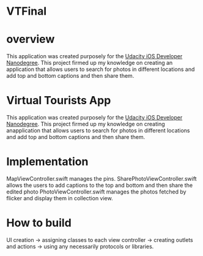 # VTFinal

# overview 

This application was created purposely for the [Udacity iOS Developer Nanodegree](https://www.udacity.com). This project firmed up my knowledge on creating an application that allows users to search for photos in different locations  and add top and bottom captions and then share them.

# Virtual Tourists App

This application was created purposely for the [Udacity iOS Developer Nanodegree](https://www.udacity.com). This project firmed up my knowledge on creating anapplication that allows users to search for photos in different locations  and add top and bottom captions and then share them.


# Implementation

MapViewController.swift manages the pins.
SharePhotoViewController.swift  allows the users to add captions to the top and bottom and then share the edited photo
PhotoViewController.swift  manages the photos fetched by flicker and display them in collection view.

# How to build

UI creation -> assigning classes to each view controller -> creating outlets and actions -> using any necessarily protocols or libraries.
